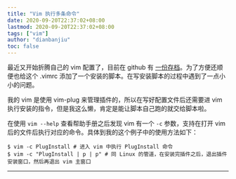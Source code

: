 ```yaml
---
title: "Vim 执行多条命令"
date: 2020-09-20T22:37:02+08:00
lastmod: 2020-09-20T22:37:02+08:00
tags: ["vim"]
author: "dianbanjiu"
toc: false
---
```


最近又开始折腾自己的 vim 配置了，目前在 github 有 [一份存档][1]。为了方便还顺便也给这个 .vimrc 添加了一个安装的脚本。在写安装脚本的过程中遇到了一点小小的问题。  

我的 vim 是使用 vim-plug 来管理插件的，所以在写好配置文件后还需要进 vim 执行安装的指令，但是我这么懒，肯定是能让脚本自己跑的就交给脚本啦。  

在使用 `vim --help` 查看帮助手册之后发现 vim 有一个 `-c` 参数，支持在打开 vim 后的文件后执行对应的命令。具体到我的这个例子中的使用方法如下：  
```shell
$ vim -c PlugInstall # 进入 vim 中执行 PlugInstall 命令
$ vim -c "PlugInstall | p | p" # 同 Linux 的管道，在安装完插件之后，退出插件安装窗口，然后再退出 vim 主窗口
```





----
[1]: https://github.com/dianbanjiu/dotvimrc
